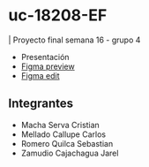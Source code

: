 # uc-18208-EF
| Proyecto final semana 16 - grupo 4
- Presentación
- [Figma preview](https://www.figma.com/proto/lFfSejI1u9J1v6PVX4SY35/ProyectoIIS?page-id=0%3A1&node-id=54-568&viewport=749%2C249%2C0.22&t=U7LVNS7KLib8K9Gh-1&scaling=scale-down&content-scaling=fixed&starting-point-node-id=1%3A3)
- [Figma edit](https://www.figma.com/design/lFfSejI1u9J1v6PVX4SY35/ProyectoIIS?node-id=0-1&t=fABWSuoFblIB5y17-1)

## Integrantes
- Macha Serva Cristian
- Mellado Callupe Carlos
- Romero Quilca Sebastian
- Zamudio Cajachagua Jarel
